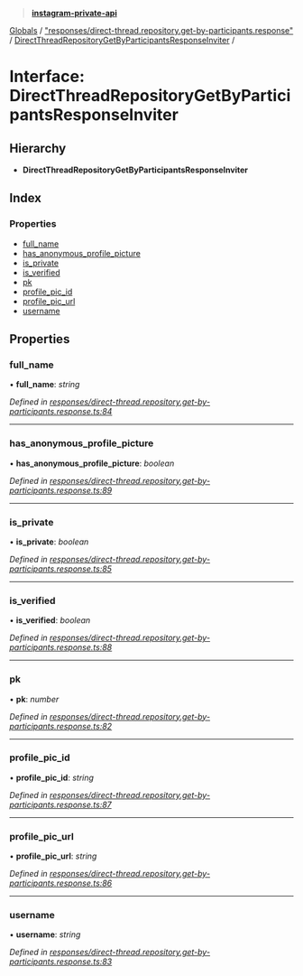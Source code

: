 > **[instagram-private-api](../README.md)**

[Globals](../README.md) / ["responses/direct-thread.repository.get-by-participants.response"](../modules/_responses_direct_thread_repository_get_by_participants_response_.md) / [DirectThreadRepositoryGetByParticipantsResponseInviter](_responses_direct_thread_repository_get_by_participants_response_.directthreadrepositorygetbyparticipantsresponseinviter.md) /

# Interface: DirectThreadRepositoryGetByParticipantsResponseInviter

## Hierarchy

- **DirectThreadRepositoryGetByParticipantsResponseInviter**

## Index

### Properties

- [full_name](_responses_direct_thread_repository_get_by_participants_response_.directthreadrepositorygetbyparticipantsresponseinviter.md#full_name)
- [has_anonymous_profile_picture](_responses_direct_thread_repository_get_by_participants_response_.directthreadrepositorygetbyparticipantsresponseinviter.md#has_anonymous_profile_picture)
- [is_private](_responses_direct_thread_repository_get_by_participants_response_.directthreadrepositorygetbyparticipantsresponseinviter.md#is_private)
- [is_verified](_responses_direct_thread_repository_get_by_participants_response_.directthreadrepositorygetbyparticipantsresponseinviter.md#is_verified)
- [pk](_responses_direct_thread_repository_get_by_participants_response_.directthreadrepositorygetbyparticipantsresponseinviter.md#pk)
- [profile_pic_id](_responses_direct_thread_repository_get_by_participants_response_.directthreadrepositorygetbyparticipantsresponseinviter.md#profile_pic_id)
- [profile_pic_url](_responses_direct_thread_repository_get_by_participants_response_.directthreadrepositorygetbyparticipantsresponseinviter.md#profile_pic_url)
- [username](_responses_direct_thread_repository_get_by_participants_response_.directthreadrepositorygetbyparticipantsresponseinviter.md#username)

## Properties

### full_name

• **full_name**: _string_

_Defined in [responses/direct-thread.repository.get-by-participants.response.ts:84](https://github.com/realinstadude/instagram-private-api/blob/4ae8fec/src/responses/direct-thread.repository.get-by-participants.response.ts#L84)_

---

### has_anonymous_profile_picture

• **has_anonymous_profile_picture**: _boolean_

_Defined in [responses/direct-thread.repository.get-by-participants.response.ts:89](https://github.com/realinstadude/instagram-private-api/blob/4ae8fec/src/responses/direct-thread.repository.get-by-participants.response.ts#L89)_

---

### is_private

• **is_private**: _boolean_

_Defined in [responses/direct-thread.repository.get-by-participants.response.ts:85](https://github.com/realinstadude/instagram-private-api/blob/4ae8fec/src/responses/direct-thread.repository.get-by-participants.response.ts#L85)_

---

### is_verified

• **is_verified**: _boolean_

_Defined in [responses/direct-thread.repository.get-by-participants.response.ts:88](https://github.com/realinstadude/instagram-private-api/blob/4ae8fec/src/responses/direct-thread.repository.get-by-participants.response.ts#L88)_

---

### pk

• **pk**: _number_

_Defined in [responses/direct-thread.repository.get-by-participants.response.ts:82](https://github.com/realinstadude/instagram-private-api/blob/4ae8fec/src/responses/direct-thread.repository.get-by-participants.response.ts#L82)_

---

### profile_pic_id

• **profile_pic_id**: _string_

_Defined in [responses/direct-thread.repository.get-by-participants.response.ts:87](https://github.com/realinstadude/instagram-private-api/blob/4ae8fec/src/responses/direct-thread.repository.get-by-participants.response.ts#L87)_

---

### profile_pic_url

• **profile_pic_url**: _string_

_Defined in [responses/direct-thread.repository.get-by-participants.response.ts:86](https://github.com/realinstadude/instagram-private-api/blob/4ae8fec/src/responses/direct-thread.repository.get-by-participants.response.ts#L86)_

---

### username

• **username**: _string_

_Defined in [responses/direct-thread.repository.get-by-participants.response.ts:83](https://github.com/realinstadude/instagram-private-api/blob/4ae8fec/src/responses/direct-thread.repository.get-by-participants.response.ts#L83)_

